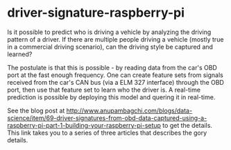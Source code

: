 # driver-signature-raspberry-pi
Is it possible to predict who is driving a vehicle by analyzing the driving pattern of a driver. If there are multiple people driving a vehicle (mostly true in a commercial driving scenario), can the driving style be captured and learned?

The postulate is that this is possible - by reading data from the car's OBD port at the fast enough frequency. One can create feature sets from signals received from the car's CAN bus (via a ELM 327 interface) through the OBD port, then use that feature set to learn who the driver is. A real-time prediction is possible by deploying this model and quering it in real-time.

See the blog post at http://www.anupambagchi.com/blogs/data-science/item/69-driver-signatures-from-obd-data-captured-using-a-raspberry-pi-part-1-building-your-raspberry-pi-setup to get the details. This link takes you to a series of three articles that describes the gory details.
